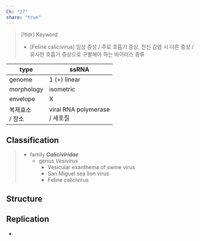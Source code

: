 ```yaml
---
Ch: "27"
share: "true"
---
```


>[!tldr] Keyword
>- [Feline calicivirus] 임상 증상 / 주로 호흡기 증상, 전신 감염 시 다른 증상 / 유사한 호흡기 증상으로 구별해야 하는 바이러스 종류

| type         | ssRNA                         |
| ------------ | ----------------------------- |
| genome       | 1 (+) linear                  |
| morphology   | isometric                     |
| envelope     | X                             |
| 복제효소<br>/ 장소 | viral RNA polymerase<br>/ 세포질 |

## Classification
> - family ***Caliciviridae***
> 	- genus *Vesivirus*
> 		- Vesicular exanthema of swine virus
> 		- San Miguel sea lion virus
> 		- Feline calicivirus
## Structure

## Replication
- 